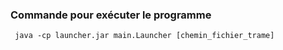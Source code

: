 ### Commande pour exécuter le programme

``` java -cp launcher.jar main.Launcher [chemin_fichier_trame]``` 
